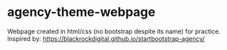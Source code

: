 # agency-theme-webpage
Webpage created in html/css (no bootstrap despite its name) for practice. 
Inspired by: https://blackrockdigital.github.io/startbootstrap-agency/

